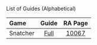 List of Guides (Alphabetical) 

|Game|Guide|RA Page|
|:--|:--:|:--:|
|Snatcher|[Full](https://github.com/RetroAchievements/guides/wiki/Snatcher-(Sega-CD))|[10067](https://retroachievements.org/game/10067)|